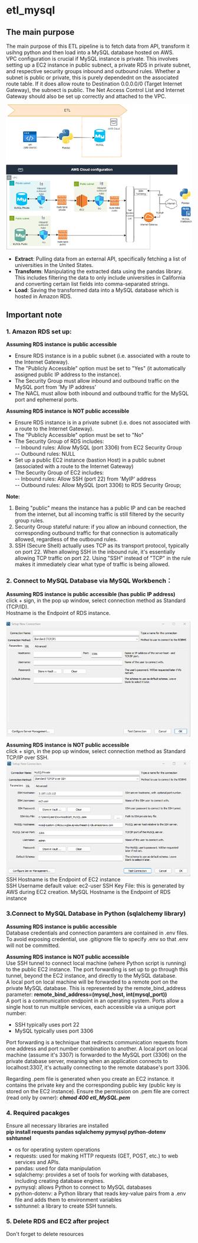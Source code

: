 # etl_mysql

## The main purpose 
The main purpose of this ETL pipeline is to fetch data from API, transform it usihng python and then load into a MySQL database hosted on AWS.  
VPC configuration is crucial if MySQL instance is private. This involves setting up a EC2 instance in public subnect, a private RDS in private subnet, and respective security groups inbound and outbound rules. Whether a subnet is public or private, this is purely dependednt on the associated route table. If it does allow route to Destination 0.0.0.0/0 (Target Internet Gateway), the subnect is public. The Net Access Control List and Internet Gateway should also be set up correctly and attached to the VPC. 

![etl overview](images/architecture.png)

- **Extract**: Pulling data from an external API, specifically fetching a list of universities in the United States.
- **Transform**: Manipulating the extracted data using the pandas library. This includes filtering the data to only include universities in California and converting certain list fields into comma-separated strings.
- **Load**: Saving the transformed data into a MySQL database which is hosted in Amazon RDS.

## Important note
### 1. **Amazon RDS set up**:   

**Assuming RDS instance is public accessible**
- Ensure RDS instance is in a public subnet (i.e. associated with a route to the Internet Gateway).
- The "Publicly Accessible" option must be set to "Yes" (it automatically assigned public IP address to the instance).
- The Security Group must allow inbound and outbound traffic on the MySQL port from 'My IP address'
- The NACL must allow both inbound and outbound traffic for the MySQL port and ephemeral ports.  


**Assuming RDS instance is NOT public accessible** 
- Ensure RDS instance is in a private subnet (i.e. does not associated with a route to the Internet Gateway).
- The "Publicly Accessible" option must be set to "No"  
- The Security Group of RDS includes:   
-- Inbound rules:
Allow MySQL (port 3306) from EC2 Security Group  
-- Outbound rules: NULL 
- Set up a public EC2 instance (bastion Host) in a public subnet (associated with a route to the Internet Gateway)
- The Security Group of EC2 includes:  
-- Inbound rules:
Allow SSH (port 22) from 'MyIP' address  
-- Outbound rules:
Allow MySQL (port 3306) to RDS Security Group;

**Note:**  
1. Being "public" means the instance has a public IP and can be reached from the internet, but all incoming traffic is still filtered by the security group rules.
2. Security Group stateful nature: if you allow an inbound connection, the corresponding outbound traffic for that connection is automatically allowed, regardless of the outbound rules. 
3. SSH (Secure Shell) actually uses TCP as its transport protocol, typically on port 22. When allowing SSH in the inbound rule, it's essentially allowing TCP traffic on port 22. Using "SSH" instead of "TCP" in the rule makes it immediately clear what type of traffic is being allowed.


### 2. **Connect to MySQL Database via MySQL Workbench**： 
**Assuming RDS instance is public accessible (has public IP address)**  
click + sign, in the pop up window, select connection method as Standard (TCP/ID).  
Hostname is the Endpoint of RDS instance.

<img src="images/workbench.png" alt="Screenshot of the project" width="500" style="display: block; margin-left: 0;">

**Assuming RDS instance is NOT public accessible**   
click + sign, in the pop up window, select connection method as Standard TCP/IP over SSH.
<img src="images/SSH.png" alt="Screenshot of the project" width="500" style="display: block; margin-left: 0;">
SSH Hostname is the Endpoint of EC2 instance   
SSH Username default value: ec2-user
SSH Key File: this is generated by AWS during EC2 creation.
MySQL Hostname is the Endpoint of RDS instance


### 3.Connect to MySQL Database in Python (sqlalchemy library)
**Assuming RDS instance is public accessible**   
Database credentials and connection paramters are contained in .env files.    
To avoid exposing credential, use .gitignore file to specify .env so that .env will not be committed.


**Assuming RDS instance is NOT public accessible**  
Use SSH tunnel to connect local machine (where Python script is running) to the public EC2 instance. The port forwarding is set up to go through this tunnel, beyond the EC2 instance, and directly to the MySQL database.   
A local port on local machine will be forwarded to a remote port on the private MySQL database. This is represented by the remote_bind_address parameter: **remote_bind_address=(mysql_host, int(mysql_port))**   
A port is a communication endpoint in an operating system. Ports allow a single host to run multiple services, each accessible via a unique port number:   
- SSH typically uses port 22
- MySQL typically uses port 3306

Port forwarding is a technique that redirects communication requests from one address and port number combination to another. A local port on local machine (assume it's 3307) is forwarded to the MySQL port (3306) on the private database server, meaning when an application connects to localhost:3307, it's actually connecting to the remote database's port 3306.

Regarding .pem file is generated when you create an EC2 instance. it contains the private key and the corresponding public key (public key is stored on the EC2 instance). 
Ensure the permission on .pem file are correct (read only by owner): ***chmod 400 etl_MySQL.pem***



### 4. Required pacakges
Ensure all necessary libraries are installed     
    **pip install requests pandas sqlalchemy pymysql python-dotenv sshtunnel**
- os for operating system operations
- requests: used for making HTTP requests (GET, POST, etc.) to web services and APIs.
- pandas: used for data manipulation
- sqlalchemy: provides a set of tools for working with databases, including creating database engines.
- pymysql: allows Python to connect to MySQL databases
- python-dotenv: a Python library that reads key-value pairs from a .env file and adds them to environment variables
- sshtunnel: a library to create SSH tunnels.

### 5. Delete RDS and EC2 after project
Don't forget to delete resources